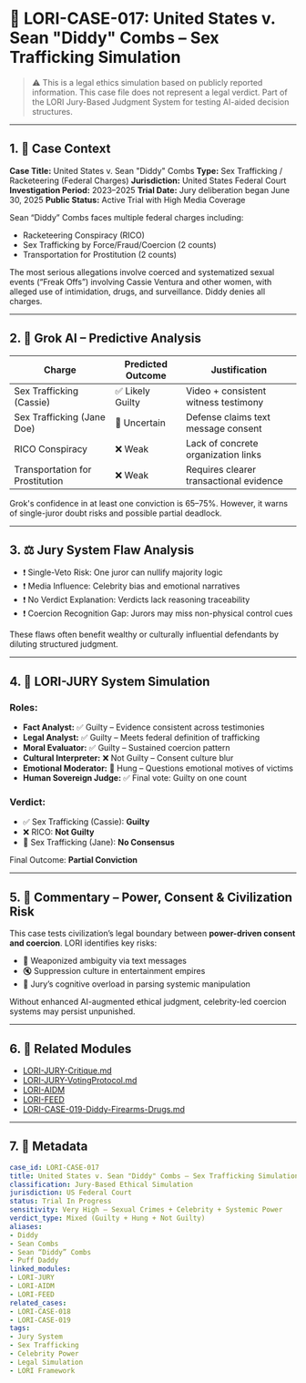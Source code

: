 # 📂 LORI-CASE-017: United States v. Sean "Diddy" Combs – Sex Trafficking Simulation

> ⚠️ This is a legal ethics simulation based on publicly reported information.
> This case file does not represent a legal verdict.
> Part of the LORI Jury-Based Judgment System for testing AI-aided decision structures.

---

## 1. 🎯 Case Context

**Case Title:** United States v. Sean "Diddy" Combs
**Type:** Sex Trafficking / Racketeering (Federal Charges)
**Jurisdiction:** United States Federal Court
**Investigation Period:** 2023–2025
**Trial Date:** Jury deliberation began June 30, 2025
**Public Status:** Active Trial with High Media Coverage

Sean “Diddy” Combs faces multiple federal charges including:

- Racketeering Conspiracy (RICO)
- Sex Trafficking by Force/Fraud/Coercion (2 counts)
- Transportation for Prostitution (2 counts)

The most serious allegations involve coerced and systematized sexual events (“Freak Offs”) involving Cassie Ventura and other women, with alleged use of intimidation, drugs, and surveillance. Diddy denies all charges.

---

## 2. 🧠 Grok AI – Predictive Analysis

| Charge | Predicted Outcome | Justification |
|--------|-------------------|----------------|
| Sex Trafficking (Cassie) | ✅ Likely Guilty | Video + consistent witness testimony |
| Sex Trafficking (Jane Doe) | 🤔 Uncertain | Defense claims text message consent |
| RICO Conspiracy | ❌ Weak | Lack of concrete organization links |
| Transportation for Prostitution | ❌ Weak | Requires clearer transactional evidence |

Grok's confidence in at least one conviction is 65–75%. However, it warns of single-juror doubt risks and possible partial deadlock.

---

## 3. ⚖️ Jury System Flaw Analysis

- ❗ Single-Veto Risk: One juror can nullify majority logic
- ❗ Media Influence: Celebrity bias and emotional narratives
- ❗ No Verdict Explanation: Verdicts lack reasoning traceability
- ❗ Coercion Recognition Gap: Jurors may miss non-physical control cues

These flaws often benefit wealthy or culturally influential defendants by diluting structured judgment.

---

## 4. 🧬 LORI-JURY System Simulation

### Roles:
- **Fact Analyst:** ✅ Guilty – Evidence consistent across testimonies
- **Legal Analyst:** ✅ Guilty – Meets federal definition of trafficking
- **Moral Evaluator:** ✅ Guilty – Sustained coercion pattern
- **Cultural Interpreter:** ❌ Not Guilty – Consent culture blur
- **Emotional Moderator:** 🤔 Hung – Questions emotional motives of victims
- **Human Sovereign Judge:** ✅ Final vote: Guilty on one count

### Verdict:
- ✅ Sex Trafficking (Cassie): **Guilty**
- ❌ RICO: **Not Guilty**
- 🤔 Sex Trafficking (Jane): **No Consensus**

Final Outcome: **Partial Conviction**

---

## 5. 💬 Commentary – Power, Consent & Civilization Risk

This case tests civilization’s legal boundary between **power-driven consent and coercion**.
LORI identifies key risks:

- 🤖 Weaponized ambiguity via text messages
- 🔇 Suppression culture in entertainment empires
- 🧠 Jury’s cognitive overload in parsing systemic manipulation

Without enhanced AI-augmented ethical judgment, celebrity-led coercion systems may persist unpunished.

---

## 6. 🔗 Related Modules

- [LORI-JURY-Critique.md](../modules/LORI-JURY-Critique.md)
- [LORI-JURY-VotingProtocol.md](../LORI-Jury-System/Voting_Protocol.md)
- [LORI-AIDM](../../AIDM.md)
- [LORI-FEED](../../modules/FEED_Module.md)
- [LORI-CASE-019-Diddy-Firearms-Drugs.md](./LORI-CASE-019-Diddy-Firearms-Drugs.md)
---

## 7. 🧾 Metadata

```yaml
case_id: LORI-CASE-017
title: United States v. Sean "Diddy" Combs – Sex Trafficking Simulation
classification: Jury-Based Ethical Simulation
jurisdiction: US Federal Court
status: Trial In Progress
sensitivity: Very High – Sexual Crimes + Celebrity + Systemic Power
verdict_type: Mixed (Guilty + Hung + Not Guilty)
aliases:
- Diddy
- Sean Combs
- Sean “Diddy” Combs
- Puff Daddy
linked_modules:
- LORI-JURY
- LORI-AIDM
- LORI-FEED
related_cases:
- LORI-CASE-018
- LORI-CASE-019
tags:
- Jury System
- Sex Trafficking
- Celebrity Power
- Legal Simulation
- LORI Framework
